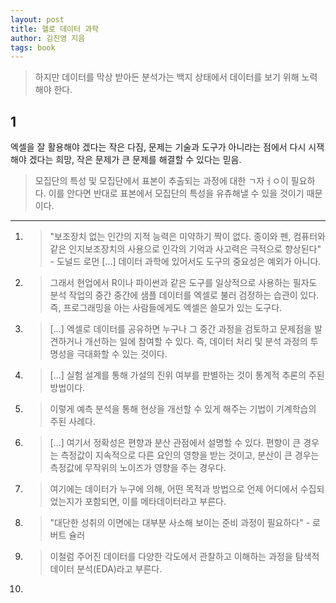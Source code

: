 ```yaml
---
layout: post
title: 헬로 데이터 과학
author: 김진영 지음
tags: book
---
```


> 하지만 데이터를 막상 받아든 분석가는 백지 상태에서 데이터를 보기 위해 노력해야 한다.

## 1
엑셀을 잘 활용해야 겠다는 작은 다짐, 문제는 기술과 도구가 아니라는 점에서 다시 시잭해야 겠다는 희망, 작은 문제가 큰 문제를 해결할 수 있다는 믿음.

> 모집단의 특성 및 모집단에서 표본이 추출되는 과정에 대한 ㄱ자ㅓㅇ이 필요하다. 이를 안다면 반대로 표본에서 모집단의 특성을 유츄해낼 수 있을 것이기 때문이다.

----

1. > "보조장치 없는 인간의 지적 능력은 미약하기 짝이 없다. 종이와 펜, 컴퓨터와 같은 인지보조장치의 사용으로 인각의 기억과 사고력은 극적으로 향상된다" - 도널드 로먼 [...] 데이터 과학에 있어서도 도구의 중요성은 예외가 아니다.

2. > 그래서 현업에서 R이나 파이썬과 같은 도구를 일상적으로 사용하는 필자도 분석 작업의 중간 중간에 샘플 데이터를 엑셀로 불러 검정하는 습관이 있다. 즉, 프로그래밍을 아는 사람들에게도 엑셀은 쓸모가 있는 도구다.

3. > [...] 엑셀로 데이터를 공유하면 누구나 그 중간 과정을 검토하고 문제점을 발견하거나 개선하는 일에 참여할 수 있다. 즉, 데이터 처리 및 분석 과정의 투명성을 극대화할 수 있는 것이다.

4. > [...] 실험 설계를 통해 가설의 진위 여부를 판별하는 것이 통계적 추론의 주된 방법이다.

5. > 이렇게 예측 분석을 통해 현상을 개선할 수 있게 해주는 기법이 기계학습의 주된 사례다.

6. > [...] 여기서 정확성은 편향과 분산 관점에서 설명할 수 있다. 편향이 큰 경우는 측정값이 지속적으로 다른 요인의 영향을 받는 것이고, 분산이 큰 경우는 측정값에 무작위의 노이즈가 영향을 주는 경우다.

7. > 여기에는 데이터가 누구에 의해, 어떤 목적과 방법으로 언제 어디에서 수집되었는지가 포함되면, 이를 메타데이터라고 부른다.

8. > "대단한 성취의 이면에는 대부분 사소해 보이는 준비 과정이 필요하다" - 로버트 슐러

9. > 이철럼 주어진 데이터를 다양한 각도에서 관찰하고 이해하는 과정을 탐색적 데이터 분석(EDA)라고 부른다.

10. >